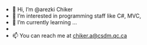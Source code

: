 - 👋 Hi, I’m @arezki Chiker
- 👀 I’m interested in programming staff like C#, MVC, 
- 🌱 I’m currently learning ...
-
- 📫 You can reach me at chiker.a@csdm.qc.ca


